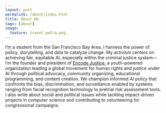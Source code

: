 ```yaml
---
layout: post
permalink: /about/index.html
title: About Me
tags: [about]
image:
  feature: travel-petra.png
---
```


I’m a student from the San Francisco Bay Area. I harness the power of policy, storytelling, and data to catalyze change. My activism centers on achieving fair, equitable AI, especially within the criminal justice system—I’m the founder and president of [Encode Justice](https://encodejustice.org), a youth-powered organization leading a global movement for human rights and justice under AI through political advocacy, community organizing, educational programming, and content creation. We champion informed AI policy that confronts the bias, discrimination, and surveillance enabled by systems ranging from facial recognition technology to pretrial risk assessment tools.  I also write about social and political issues while tackling impact-driven projects in computer science and contributing to volunteering for congressional campaigns. 
